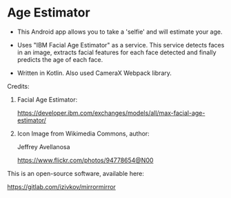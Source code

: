 # Age Estimator

- This Android app allows you to take a 'selfie' and will estimate your age.

- Uses "IBM Facial Age Estimator" as a service. This service detects faces in an image, extracts facial features for each face detected and finally predicts the age of each face.

- Written in Kotlin. Also used CameraX Webpack library.

Credits:

1. Facial Age Estimator:

    https://developer.ibm.com/exchanges/models/all/max-facial-age-estimator/

2. Icon Image from Wikimedia Commons, author:

   Jeffrey Avellanosa

   https://www.flickr.com/photos/94778654@N00

This is an open-source software, available here:

   https://gitlab.com/izivkov/mirrormirror





